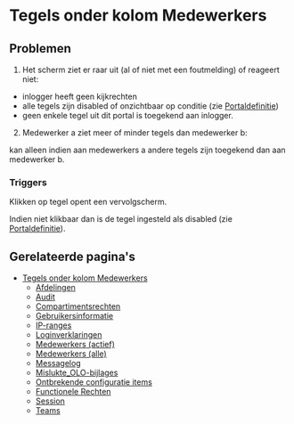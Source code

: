 # Tegels onder kolom Medewerkers

## Problemen

1) Het scherm ziet er raar uit (al of niet met een foutmelding) of reageert niet:

* inlogger heeft geen kijkrechten
* alle tegels zijn disabled of onzichtbaar op conditie (zie [Portaldefinitie](/instellen_inrichten/portaldefinitie/README.md))
* geen enkele tegel uit dit portal is toegekend aan inlogger.

2) Medewerker a ziet meer of minder tegels dan medewerker b:

kan alleen indien aan medewerkers a andere tegels zijn toegekend dan aan medewerker b.

### Triggers

Klikken op tegel opent een vervolgscherm.

Indien niet klikbaar dan is de tegel ingesteld als disabled (zie [Portaldefinitie](/instellen_inrichten/portaldefinitie/README.md)).

## Gerelateerde pagina's

* [Tegels onder kolom Medewerkers](/probleemoplossing/portalen_en_moduleschermen/beheerportaal/tegels_onder_kolom_medewerkers/README.md)
  * [Afdelingen](/probleemoplossing/portalen_en_moduleschermen/beheerportaal/tegels_onder_kolom_medewerkers/afdelingen.md)
  * [Audit](/probleemoplossing/portalen_en_moduleschermen/beheerportaal/tegels_onder_kolom_medewerkers/audit.md)
  * [Compartimentsrechten](/probleemoplossing/portalen_en_moduleschermen/beheerportaal/tegels_onder_kolom_medewerkers/compartimentsrechten.md)
  * [Gebruikersinformatie](/probleemoplossing/portalen_en_moduleschermen/beheerportaal/tegels_onder_kolom_medewerkers/gebruikersinformatie.md)
  * [IP-ranges](/probleemoplossing/portalen_en_moduleschermen/beheerportaal/tegels_onder_kolom_medewerkers/ip-ranges.md)
  * [Loginverklaringen](/probleemoplossing/portalen_en_moduleschermen/beheerportaal/tegels_onder_kolom_medewerkers/loginverklaringen.md)
  * [Medewerkers (actief)](/probleemoplossing/portalen_en_moduleschermen/beheerportaal/tegels_onder_kolom_medewerkers/medewerkers_actief.md)
  * [Medewerkers (alle)](/probleemoplossing/portalen_en_moduleschermen/beheerportaal/tegels_onder_kolom_medewerkers/medewerkers_alle.md)
  * [Messagelog](/probleemoplossing/portalen_en_moduleschermen/beheerportaal/tegels_onder_kolom_medewerkers/messagelog.md)
  * [Mislukte_OLO-bijlages](/probleemoplossing/portalen_en_moduleschermen/beheerportaal/tegels_onder_kolom_medewerkers/mislukte_olo-bijlages.md)
  * [Ontbrekende configuratie items](/probleemoplossing/portalen_en_moduleschermen/beheerportaal/tegels_onder_kolom_medewerkers/missing_configuration.md)
  * [Functionele Rechten](/probleemoplossing/portalen_en_moduleschermen/beheerportaal/tegels_onder_kolom_medewerkers/rechten.md)
  * [Session](/probleemoplossing/portalen_en_moduleschermen/beheerportaal/tegels_onder_kolom_medewerkers/session.md)
  * [Teams](/probleemoplossing/portalen_en_moduleschermen/beheerportaal/tegels_onder_kolom_medewerkers/teams.md)
